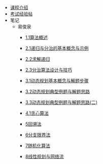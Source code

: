 - [课程介绍](docs/课内笔记/大三上/算法分析与设计-选修/README.md)
- [考试经验帖](docs/课内笔记/大三上/算法分析与设计-选修/考试经验帖.md)
- 笔记
  - 易俊泉
      - [1.1算法概述](docs/课内笔记/大三上/算法分析与设计-选修/笔记/易俊泉/1.1算法概述.md)

      - [2.1递归与分治的基本概念与示例](docs/课内笔记/大三上/算法分析与设计-选修/笔记/易俊泉/2.1递归与分治的基本概念与示例.md)

      - [2.2求解递归](docs/课内笔记/大三上/算法分析与设计-选修/笔记/易俊泉/2.2求解递归.md)

      - [2.3分治算法设计与技巧](docs/课内笔记/大三上/算法分析与设计-选修/笔记/易俊泉/2.3分治算法设计与技巧.md)

      - [3.1动态规划基本概念与解题步骤](docs/课内笔记/大三上/算法分析与设计-选修/笔记/易俊泉/3.1动态规划基本概念与解题步骤.md)

      - [3.2动态规划典型例题与解题思路](docs/课内笔记/大三上/算法分析与设计-选修/笔记/易俊泉/3.2动态规划典型例题与解题思路.md)

      - [3.3动态规划典型例题与解题思路(二)](docs/课内笔记/大三上/算法分析与设计-选修/笔记/易俊泉/3.3动态规划典型例题与解题思路(二).md)

      - [4.1贪心算法](docs/课内笔记/大三上/算法分析与设计-选修/笔记/易俊泉/4.1贪心算法.md)

      - [5回溯法](docs/课内笔记/大三上/算法分析与设计-选修/笔记/易俊泉/5回溯法.md)

      - [6分支限界法](docs/课内笔记/大三上/算法分析与设计-选修/笔记/易俊泉/6分支限界法.md)

      - [7随机化算法](docs/课内笔记/大三上/算法分析与设计-选修/笔记/易俊泉/7随机化算法.md)

      - [8线性规划与网络流](docs/课内笔记/大三上/算法分析与设计-选修/笔记/易俊泉/8线性规划与网络流.md)
